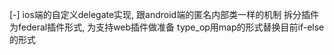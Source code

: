 [-] ios端的自定义delegate实现, 跟android端的匿名内部类一样的机制
拆分插件为federal插件形式, 为支持web插件做准备
type_op用map的形式替换目前if-else的形式